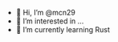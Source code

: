 - 👋 Hi, I’m @mcn29
- 👀 I’m interested in ...
- 🌱 I’m currently learning Rust


<!---
mcn29/mcn29 is a ✨ special ✨ repository because its `README.md` (this file) appears on your GitHub profile.
You can click the Preview link to take a look at your changes.
--->
